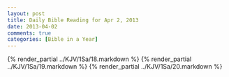 ```yaml
---
layout: post
title: Daily Bible Reading for Apr 2, 2013
date: 2013-04-02
comments: true
categories: [Bible in a Year]
---
```

{% render_partial ../KJV/1Sa/18.markdown %}
{% render_partial ../KJV/1Sa/19.markdown %}
{% render_partial ../KJV/1Sa/20.markdown %}
